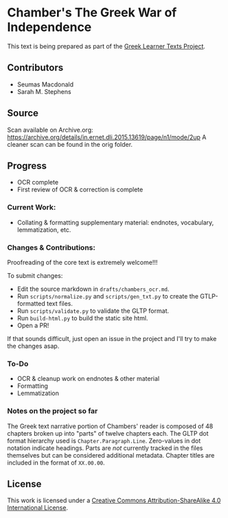 # Chamber's The Greek War of Independence

This text is being prepared as part of the [Greek Learner Texts Project](https://greek-learner-texts.org/).

## Contributors

* Seumas Macdonald
* Sarah M. Stephens

## Source

Scan available on Archive.org: https://archive.org/details/in.ernet.dli.2015.13619/page/n1/mode/2up
A cleaner scan can be found in the orig folder. 

## Progress

- OCR complete
- First review of OCR & correction is complete

### Current Work: 

* Collating & formatting supplementary material: endnotes, vocabulary, lemmatization, etc. 

### Changes & Contributions: 

Proofreading of the core text is extremely welcome!!! 

To submit changes:
- Edit the source markdown in `drafts/chambers_ocr.md`.
- Run `scripts/normalize.py` and `scripts/gen_txt.py` to create the GTLP-formatted text files.
- Run `scripts/validate.py` to validate the GLTP format. 
- Run `build-html.py` to build the static site html.
- Open a PR! 

If that sounds difficult, just open an issue in the project and I'll try to make the changes asap. 

### To-Do

* OCR & cleanup work on endnotes & other material 
* Formatting 
* Lemmatization

### Notes on the project so far

The Greek text narrative portion of Chambers' reader is composed of 48 chapters broken up into "parts" of twelve chapters each. The GLTP dot format hierarchy used is `Chapter.Paragraph.Line`. Zero-values in dot notation indicate headings. Parts are _not_ currently tracked in the files themselves but can be considered additional metadata. Chapter titles are included in the format of `XX.00.00`. 

## License

This work is licensed under a [Creative Commons Attribution-ShareAlike 4.0 International License](http://creativecommons.org/licenses/by-sa/4.0/).
